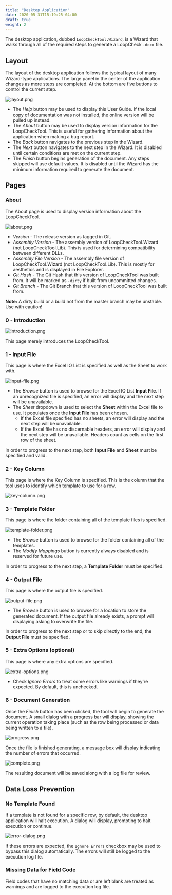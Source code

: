 ```yaml
---
title: "Desktop Application"
date: 2020-05-31T15:19:25-04:00
draft: true
weight: 2
---
```


The desktop application, dubbed `LoopCheckTool.Wizard`, is a Wizard that walks through all of the required steps to generate a LoopCheck `.docx` file.

## Layout

The layout of the desktop application follows the typical layout of many Wizard-type applications. The large panel in the center of the application changes as more steps are completed. At the bottom are five buttons to control the current step.

![layout.png](/images/user-guide/desktop-application.md/layout.png)

* The *Help* button may be used to display this User Guide. If the local copy of documentation was not installed, the online version will be pulled up instead.
* The *About* button may be used to display version information for the LoopCheckTool. This is useful for gathering information about the application when making a bug report.
* The *Back* button navigates to the previous step in the Wizard.
* The *Next* button navigates to the next step in the Wizard. It is disabled until certain conditions are met on the current step.
* The *Finish* button begins generation of the document. Any steps skipped will use default values. It is disabled until the Wizard has the minimum information required to generate the document.

## Pages

### About

The About page is used to display version information about the LoopCheckTool.

![about.png](/images/user-guide/desktop-application.md/about.png)

* *Version* - The release version as tagged in Git.
* *Assembly Version* - The assembly version of LoopCheckTool.Wizard (not LoopCheckTool.Lib). This is used for determining compatibility between different DLLs.
* *Assembly File Version* - The assembly file version of LoopCheckTool.Wizard (not LoopCheckTool.Lib). This is mostly for aesthetics and is displayed in File Explorer.
* *Git Hash* - The Git Hash that this version of LoopCheckTool was built from. It will be marked as `-dirty` if built from uncommitted changes.
* *Git Branch* - The Git Branch that this version of LoopCheckTool was built from.

**Note:** A dirty build or a build not from the master branch may be unstable. Use with caution!

### 0 - Introduction

![introduction.png](/images/user-guide/desktop-application.md/introduction.png)

This page merely introduces the LoopCheckTool.

### 1 - Input File

This page is where the Excel IO List is specified as well as the Sheet to work with.

![input-file.png](/images/user-guide/desktop-application.md/input-file.png)

* The *Browse* button is used to browse for the Excel IO List **Input File**. If an unrecognized file is specified, an error will display and the next step will be unavailable.
* The *Sheet* dropdown is used to select the **Sheet** within the Excel file to use. It populates once the **Input File** has been chosen.
  * If the Excel file specified has no sheets, an error will display and the next step will be unavailable.
  * If the Excel file has no discernable headers, an error will display and the next step will be unavailable. Headers count as cells on the first row of the sheet.

In order to progress to the next step, both **Input File** and **Sheet** must be specified and valid.

### 2 - Key Column

This page is where the Key Column is specified. This is the column that the tool uses to identify which template to use for a row.

![key-column.png](/images/user-guide/desktop-application.md/key-column.png)

### 3 - Template Folder

This page is where the folder containing all of the template files is specified.

![template-folder.png](/images/user-guide/desktop-application.md/template-folder.png)

* The *Browse* button is used to browse for the folder containing all of the templates.
* The *Modify Mappings* button is currently always disabled and is reserved for future use.

In order to progress to the next step, a **Template Folder** must be specified.

### 4 - Output File

This page is where the output file is specified.

![output-file.png](/images/user-guide/desktop-application.md/output-file.png)

* The *Browse* button is used to browse for a location to store the generated document. If the output file already exists, a prompt will displaying asking to overwrite the file.

In order to progress to the next step or to skip directly to the end, the **Output File** must be specified.

### 5 - Extra Options (optional)

This page is where any extra options are specified.

![extra-options.png](/images/user-guide/desktop-application.md/extra-options.png)

* Check *Ignore Errors* to treat some errors like warnings if they're expected. By default, this is unchecked.

### 6 - Document Generation

Once the *Finish* button has been clicked, the tool will begin to generate the document. A small dialog with a progress bar will display, showing the current operation taking place (such as the row being processed or data being written to a file).

![progress.png](/images/user-guide/desktop-application.md/progress.png)

Once the file is finished generating, a message box will display indicating the number of errors that occurred.

![complete.png](/images/user-guide/desktop-application.md/complete.png)

The resulting document will be saved along with a log file for review.

## Data Loss Prevention

### No Template Found

If a template is not found for a specific row, by default, the desktop application will halt execution. A dialog will display, prompting to halt execution or continue.

![error-dialog.png](/images/user-guide/desktop-application.md/error-dialog.png)

If these errors are expected, the `Ignore Errors` checkbox may be used to bypass this dialog automatically. The errors will still be logged to the execution log file.

### Missing Data for Field Code

Field codes that have no matching data or are left blank are treated as warnings and are logged to the execution log file.
